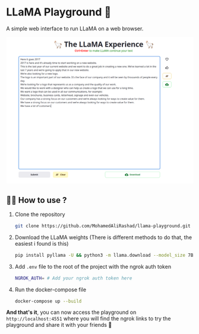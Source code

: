 # LLaMA Playground 🦙
A simple web interface to run LLaMA on a web browser.

![LLaMA Playground](https://github.com/MohamedAliRashad/llama-playground/blob/master/assets/website.png)

## 👨‍🔧 How to use ?
1. Clone the repository
    ```bash
    git clone https://github.com/MohamedAliRashad/llama-playground.git
    ```
1. Download the LLaMA weights (There is different methods to do that, the easiest i found is this)
    ```bash
    pip install pyllama -U && python3 -m llama.download --model_size 7B --folder llama-playground/backend/app/weights
    ```
1. Add `.env` file to the root of the project with the ngrok auth token
    ```bash
    NGROK_AUTH= # Add your ngrok auth token here
    ```
1. Run the docker-compose file
    ```bash
    docker-compose up --build
    ```

**And that's it**, you can now access the playground on `http://localhost:4551` where you will find the ngrok links to try the playground and share it with your friends 👏
